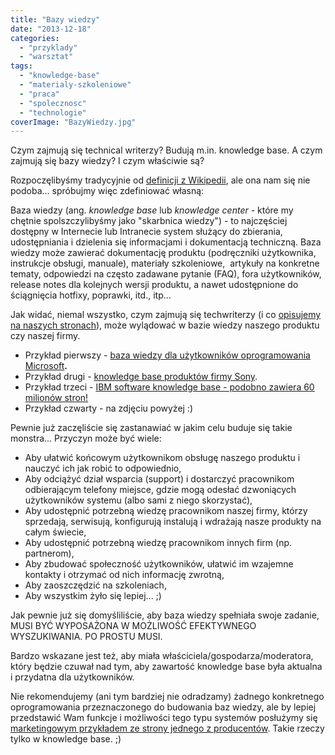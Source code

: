 ```yaml
---
title: "Bazy wiedzy"
date: "2013-12-18"
categories:
  - "przyklady"
  - "warsztat"
tags:
  - "knowledge-base"
  - "materialy-szkoleniowe"
  - "praca"
  - "spolecznosc"
  - "technologie"
coverImage: "BazyWiedzy.jpg"
---
```


Czym zajmują się technical writerzy? Budują m.in. knowledge base. A czym zajmują się bazy wiedzy? I czym właściwie są?

Rozpoczęlibyśmy tradycyjnie od [definicji z Wikipedii](http://en.wikipedia.org/wiki/Knowledge_base), ale ona nam się nie podoba... spróbujmy więc zdefiniować własną:

Baza wiedzy (ang. _knowledge base_ lub _knowledge center_ - które my chętnie spolszczylibyśmy jako "skarbnica wiedzy") - to najczęściej dostępny w Internecie lub Intranecie system służący do zbierania, udostępniania i dzielenia się informacjami i dokumentacją techniczną. Baza wiedzy może zawierać dokumentację produktu (podręczniki użytkownika, instrukcje obsługi, manuale), materiały szkoleniowe,  artykuły na konkretne tematy, odpowiedzi na często zadawane pytanie (FAQ), fora użytkowników, release notes dla kolejnych wersji produktu, a nawet udostępnione do ściągnięcia hotfixy, poprawki, itd., itp...

Jak widać, niemal wszystko, czym zajmują się techwriterzy (i co [opisujemy na naszych stronach](http://techwriter.pl/category/warsztat/przyklady/)), może wylądować w bazie wiedzy naszego produktu czy naszej firmy.

- Przykład pierwszy - [baza wiedzy dla użytkowników oprogramowania Microsoft](http://support.microsoft.com)**.**
- Przykład drugi - [knowledge base produktów firmy Sony](https://www.servicesplus.sel.sony.com/sony-knowledge-base-search.aspx).
- Przykład trzeci - [IBM software knowledge base - podobno zawiera 60 milionów stron!](http://www-912.ibm.com/s_dir/slkbase.nsf/slkbase)
- Przykład czwarty - na zdjęciu powyżej :)

Pewnie już zaczęliście się zastanawiać w jakim celu buduje się takie monstra... Przyczyn może być wiele:

- Aby ułatwić końcowym użytkownikom obsługę naszego produktu i nauczyć ich jak robić to odpowiednio,
- Aby odciążyć dział wsparcia (support) i dostarczyć pracownikom odbierającym telefony miejsce, gdzie mogą odesłać dzwoniących użytkowników systemu (albo sami z niego skorzystać),
- Aby udostępnić potrzebną wiedzę pracownikom naszej firmy, którzy sprzedają, serwisują, konfigurują instalują i wdrażają nasze produkty na całym świecie,
- Aby udostępnić potrzebną wiedzę pracownikom innych firm (np. partnerom),
- Aby zbudować społeczność użytkowników, ułatwić im wzajemne kontakty i otrzymać od nich informację zwrotną,
- Aby zaoszczędzić na szkoleniach,
- Aby wszystkim żyło się lepiej... ;)

Jak pewnie już się domyśliliście, aby baza wiedzy spełniała swoje zadanie, MUSI BYĆ WYPOSAŻONA W MOŻLIWOŚĆ EFEKTYWNEGO WYSZUKIWANIA. PO PROSTU MUSI.

Bardzo wskazane jest też, aby miała właściciela/gospodarza/moderatora, który będzie czuwał nad tym, aby zawartość knowledge base była aktualna i przydatna dla użytkowników.

Nie rekomendujemy (ani tym bardziej nie odradzamy) żadnego konkretnego oprogramowania przeznaczonego do budowania baz wiedzy, ale by lepiej przedstawić Wam funkcje i możliwości tego typu systemów posłużymy się [marketingowym przykładem ze strony jednego z producentów](http://www.web-site-scripts.com/knowledge-management/feature-tour). Takie rzeczy tylko w knowledge base. ;)
